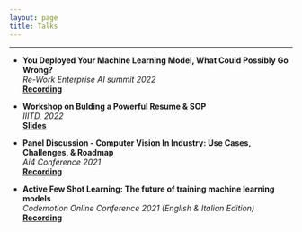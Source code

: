 ```yaml
---
layout: page
title: Talks
---
```

****

- **You Deployed Your Machine Learning Model, What Could Possibly Go Wrong?** <br/>
  <i>*Re-Work Enterprise AI summit 2022*</i> <br/>
  **<a href="https://www.youtube.com/watch?v=wmB-qftTf4Y" target="_blank">Recording</a>**  

- **Workshop on Bulding a Powerful Resume & SOP** <br/>
  <i>*IIITD, 2022*</i> <br/>
  **<a href="https://docs.google.com/presentation/d/1sKk1i02q6L67JbLTpLbXp_zd-FgMuOnL/edit?usp=sharing&ouid=113093049621160145240&rtpof=true&sd=true" target="_blank">Slides</a>**  
  
- **Panel Discussion - Computer Vision In Industry: Use Cases, Challenges, & Roadmap** <br/>
  <i>*Ai4 Conference 2021*</i> <br/>
  **<a href="https://drive.google.com/file/d/18rrAPrVYadMmOwGK2mHLz3myRR0GQKNx/view?usp=sharing" target="_blank">Recording</a>**
  

- **Active Few Shot Learning: The future of training machine learning models** <br/>
  <i>*Codemotion Online Conference 2021 (English & Italian Edition)*</i> <br/>
  **<a href="https://talks.codemotion.com/active-few-shot-learning-the-future-of-t" target="_blank">Recording</a>**

